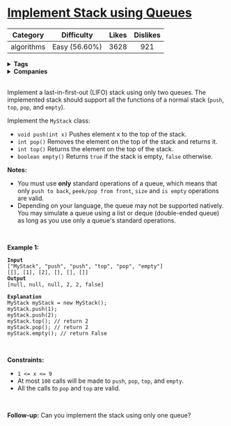 # [Implement Stack using Queues](https://leetcode.com/problems/implement-stack-using-queues/description/)

| Category | Difficulty | Likes | Dislikes |
| :------: | :--------: | :---: | :------: |
| algorithms | Easy (56.60%) | 3628 | 921 |

<details>
  <summary><strong>Tags</strong></summary>

  [stack](https://leetcode.com/tag/stack) | [design](https://leetcode.com/tag/design)

</details>

<details>
  <summary><strong>Companies</strong></summary>

  bloomberg

</details>
<br />
<p>Implement a last-in-first-out (LIFO) stack using only two queues. The implemented stack should support all the functions of a normal stack (<code>push</code>, <code>top</code>, <code>pop</code>, and <code>empty</code>).</p>

<p>Implement the <code>MyStack</code> class:</p>

<ul>
  <li><code>void push(int x)</code> Pushes element x to the top of the stack.</li>
  <li><code>int pop()</code> Removes the element on the top of the stack and returns it.</li>
  <li><code>int top()</code> Returns the element on the top of the stack.</li>
  <li><code>boolean empty()</code> Returns <code>true</code> if the stack is empty, <code>false</code> otherwise.</li>
</ul>

<p><b>Notes:</b></p>

<ul>
  <li>You must use <strong>only</strong> standard operations of a queue, which means that only <code>push to back</code>, <code>peek/pop from front</code>, <code>size</code> and <code>is empty</code> operations are valid.</li>
  <li>Depending on your language, the queue may not be supported natively. You may simulate a queue using a list or deque (double-ended queue) as long as you use only a queue's standard operations.</li>
</ul>

<p>&nbsp;</p>
<p><strong class="example">Example 1:</strong></p>

<pre><code><strong>Input</strong>
[&quot;MyStack&quot;, &quot;push&quot;, &quot;push&quot;, &quot;top&quot;, &quot;pop&quot;, &quot;empty&quot;]
[[], [1], [2], [], [], []]
<strong>Output</strong>
[null, null, null, 2, 2, false]

<strong>Explanation</strong>
MyStack myStack = new MyStack();
myStack.push(1);
myStack.push(2);
myStack.top(); // return 2
myStack.pop(); // return 2
myStack.empty(); // return False</code></pre>

<p>&nbsp;</p>
<p><strong>Constraints:</strong></p>

<ul>
  <li><code>1 &lt;= x &lt;= 9</code></li>
  <li>At most <code>100</code> calls will be made to <code>push</code>, <code>pop</code>, <code>top</code>, and <code>empty</code>.</li>
  <li>All the calls to <code>pop</code> and <code>top</code> are valid.</li>
</ul>

<p>&nbsp;</p>
<p><strong>Follow-up:</strong> Can you implement the stack using only one queue?</p>

